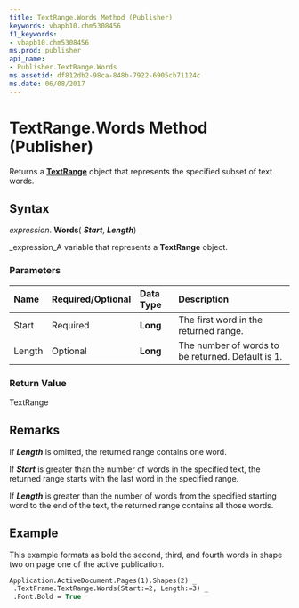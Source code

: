 ```yaml
---
title: TextRange.Words Method (Publisher)
keywords: vbapb10.chm5308456
f1_keywords:
- vbapb10.chm5308456
ms.prod: publisher
api_name:
- Publisher.TextRange.Words
ms.assetid: df812db2-98ca-848b-7922-6905cb71124c
ms.date: 06/08/2017
---
```



# TextRange.Words Method (Publisher)

Returns a  **[TextRange](textrange-object-publisher.md)** object that represents the specified subset of text words.


## Syntax

 _expression_. **Words**( **_Start_**,  **_Length_**)

 _expression_A variable that represents a  **TextRange** object.


### Parameters



|**Name**|**Required/Optional**|**Data Type**|**Description**|
|:-----|:-----|:-----|:-----|
|Start|Required| **Long**|The first word in the returned range.|
|Length|Optional| **Long**|The number of words to be returned. Default is 1.|

### Return Value

TextRange


## Remarks

If  **_Length_** is omitted, the returned range contains one word.

If  **_Start_** is greater than the number of words in the specified text, the returned range starts with the last word in the specified range.

If  **_Length_** is greater than the number of words from the specified starting word to the end of the text, the returned range contains all those words.


## Example

This example formats as bold the second, third, and fourth words in shape two on page one of the active publication.


```vb
Application.ActiveDocument.Pages(1).Shapes(2) _ 
 .TextFrame.TextRange.Words(Start:=2, Length:=3) _ 
 .Font.Bold = True
```



